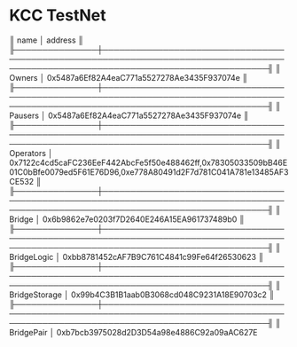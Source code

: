 # KCC TestNet

║ name          │ address                                                                                                                          ║
╟───────────────┼──────────────────────────────────────────────────────────────────────────────────────────────────────────────────────────────────╢
║ Owners        │ 0x5487a6Ef82A4eaC771a5527278Ae3435F937074e                                                                                       ║
╟───────────────┼──────────────────────────────────────────────────────────────────────────────────────────────────────────────────────────────────╢
║ Pausers       │ 0x5487a6Ef82A4eaC771a5527278Ae3435F937074e                                                                                       ║
╟───────────────┼──────────────────────────────────────────────────────────────────────────────────────────────────────────────────────────────────╢
║ Operators     │ 0x7122c4cd5caFC236EeF442AbcFe5f50e488462ff,0x78305033509bB46E01C0bBfe0079ed5F61E76D96,0xe778A80491d2F7d781C041A781e13485AF3CE532 ║
╟───────────────┼──────────────────────────────────────────────────────────────────────────────────────────────────────────────────────────────────╢
║ Bridge        │ 0x6b9862e7e0203f7D2640E246A15EA961737489b0                                                                                       ║
╟───────────────┼──────────────────────────────────────────────────────────────────────────────────────────────────────────────────────────────────╢
║ BridgeLogic   │ 0xbb8781452cAF7B9C761C4841c99Fe64f26530623                                                                                       ║
╟───────────────┼──────────────────────────────────────────────────────────────────────────────────────────────────────────────────────────────────╢
║ BridgeStorage │ 0x99b4C3B1B1aab0B3068cd048C9231A18E90703c2                                                                                       ║
╟───────────────┼──────────────────────────────────────────────────────────────────────────────────────────────────────────────────────────────────╢
║ BridgePair    │ 0xb7bcb3975028d2D3D54a98e4886C92a09aAC627E                 
